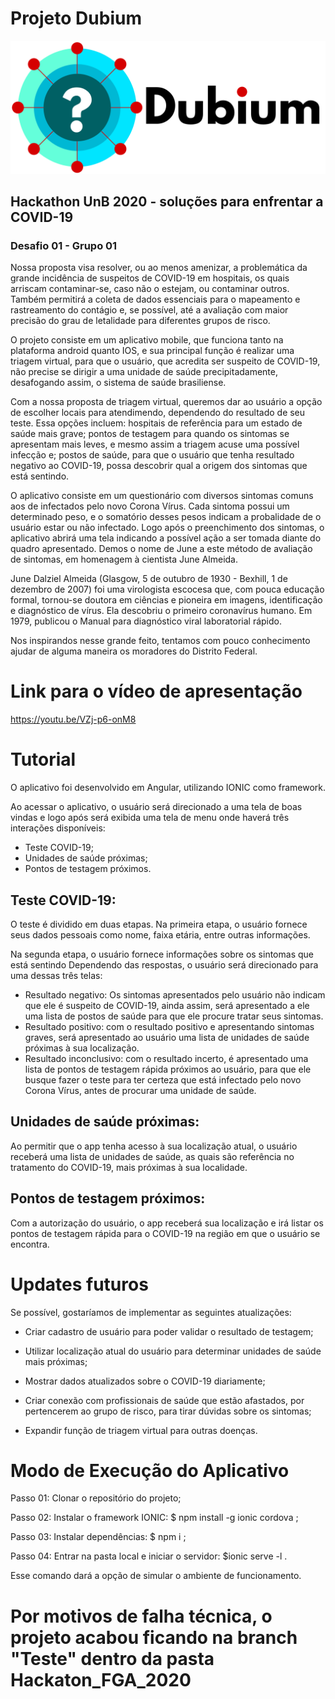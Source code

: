 # Projeto Dubium
![](Documentos/Dubium.png "Title")
## Hackathon UnB 2020 - soluções para enfrentar a COVID-19
### Desafio 01 - Grupo 01

Nossa proposta visa resolver, ou ao menos amenizar, a problemática da grande incidência de suspeitos de COVID-19 em hospitais, os quais arriscam contaminar-se, caso não o estejam, ou contaminar outros. Também permitirá a coleta de dados essenciais para o mapeamento e rastreamento do contágio e, se possível, até a avaliação com maior precisão do grau de letalidade para diferentes grupos de risco.

O projeto consiste em um aplicativo mobile, que funciona tanto na plataforma android quanto IOS, e sua principal função é realizar uma triagem virtual, para que o usuário, que acredita ser suspeito de COVID-19, não precise se dirigir a uma unidade de saúde precipitadamente, desafogando assim, o sistema de saúde brasiliense.

Com a nossa proposta de triagem virtual, queremos dar ao usuário a opção de escolher locais para atendimendo, dependendo do resultado de seu teste. Essa opções incluem: hospitais de referência para um estado de saúde mais grave; pontos de testagem para quando os sintomas se apresentam mais leves, e mesmo assim a triagem acuse uma possível infecção e; postos de saúde, para que o usuário que tenha resultado negativo ao COVID-19, possa descobrir qual a origem dos sintomas que está sentindo.

O aplicativo consiste em um questionário com diversos sintomas comuns aos de infectados pelo novo Corona Vírus. Cada sintoma possui um determinado peso, e o somatório desses pesos indicam a probalidade de o usuário estar ou não infectado. Logo após o preenchimento dos sintomas, o aplicativo abrirá uma tela indicando a possível ação a ser tomada diante do quadro apresentado. Demos o nome de June a este método de avaliação de sintomas, em homenagem à cientista June Almeida.

June Dalziel Almeida (Glasgow, 5 de outubro de 1930 - Bexhill, 1 de dezembro de 2007) foi uma virologista escocesa que, com pouca educação formal, tornou-se doutora em ciências e pioneira em imagens, identificação e diagnóstico de vírus. Ela descobriu o primeiro coronavírus humano. Em 1979, publicou o Manual para diagnóstico viral laboratorial rápido.

Nos inspirandos nesse grande feito, tentamos com pouco conhecimento ajudar de alguma maneira os moradores do Distrito Federal.

# Link para o vídeo de apresentação
https://youtu.be/VZj-p6-onM8

# Tutorial

O aplicativo foi desenvolvido em Angular, utilizando IONIC como framework.

Ao acessar o aplicativo, o usuário será direcionado a uma tela de boas vindas e logo após será exibida uma tela de menu onde haverá três interações disponíveis: 

* Teste COVID-19;
* Unidades de saúde próximas;
* Pontos de testagem próximos.

    
## Teste COVID-19:
O teste é dividido em duas etapas. Na primeira etapa, o usuário fornece seus dados pessoais como nome, faixa etária, entre outras informações.

Na segunda etapa, o usuário fornece informações sobre os sintomas que está sentindo Dependendo das respostas, o usuário será direcionado para uma dessas três telas:

* Resultado negativo: Os sintomas apresentados pelo usuário não indicam que ele é suspeito de COVID-19, ainda assim, será apresentado a ele uma lista de postos de saúde para que ele procure tratar seus sintomas.
* Resultado positivo: com o resultado positivo e apresentando sintomas graves, será apresentado ao usuário uma lista de unidades de saúde próximas à sua localização.
* Resultado inconclusivo: com o resultado incerto, é apresentado uma lista de pontos de testagem rápida próximos ao usuário, para que ele busque fazer o teste para ter certeza que está infectado pelo novo Corona Vírus, antes de procurar uma unidade de saúde.

## Unidades de saúde próximas:
Ao permitir que o app tenha acesso à sua localização atual, o usuário receberá uma lista de unidades de saúde, as quais são referência no tratamento do COVID-19, mais próximas à sua localidade.

## Pontos de testagem próximos:
Com a autorização do usuário, o app receberá sua localização e irá listar os pontos de testagem rápida para o COVID-19 na região em que o usuário se encontra.


# Updates futuros 

Se possível, gostaríamos de implementar as seguintes atualizações:

* Criar cadastro de usuário para poder validar o resultado de testagem;

* Utilizar localização atual do usuário para determinar unidades de saúde mais próximas;

* Mostrar dados atualizados sobre o COVID-19 diariamente;

* Criar conexão com profissionais de saúde que estão afastados, por pertencerem ao grupo de risco, para tirar dúvidas sobre os sintomas;

* Expandir função de triagem virtual para outras doenças.


# Modo de Execução do Aplicativo

Passo 01: Clonar o repositório do projeto;

Passo 02: Instalar o framework IONIC: $ npm install -g ionic cordova ;

Passo 03: Instalar dependências: $ npm i ;

Passo 04: Entrar na pasta local e iniciar o servidor: $ionic serve -l .

Esse comando dará a opção de simular o ambiente de funcionamento.


# Por motivos de falha técnica, o projeto acabou ficando na branch "Teste" dentro da pasta Hackaton_FGA_2020


